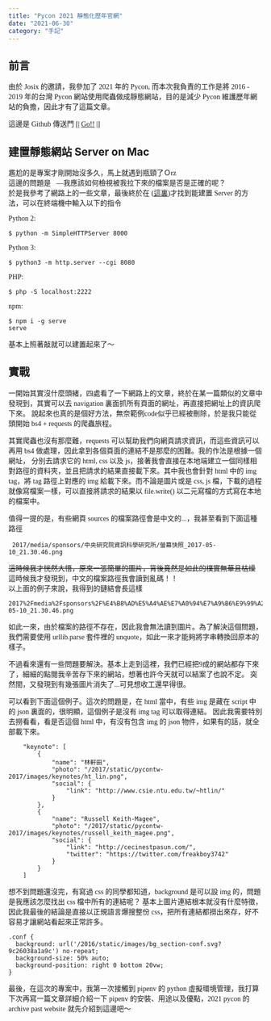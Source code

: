 ```yaml
---
title: "Pycon 2021 靜態化歷年官網"
date: "2021-06-30"
category: "手記"
---
```


<style>
img{
    height: 700px;
}
p{
    font-family: "Microsoft JhengHei";
}
</style>

## 前言

由於 Josix 的邀請，我參加了 2021 年的 Pycon, 而本次我負責的工作是將 2016 - 2019 年的台灣 Pycon 網站使用爬蟲做成靜態網站，目的是減少 Pycon 維護歷年網站的負擔，因此才有了這篇文章。

這邊是 Github 傳送門 [| [Go!!](https://github.com/MozixReality/PyconWeb) |]

## 建置靜態網站 Server on Mac

尷尬的是專案才剛開始沒多久，馬上就遇到瓶頸了Ｏrz<br>
這邊的問題是—我應該如何檢視被我拉下來的檔案是否是正確的呢？<br>
於是我參考了網路上的一些文章，最後終於在 ([這裏](https://rvm.io/))才找到能建置 Server 的方法，可以在終端機中輸入以下的指令

Python 2:
```
$ python -m SimpleHTTPServer 8000
```
Python 3:
```
$ python3 -m http.server --cgi 8080
```
PHP:
```
$ php -S localhost:2222
```
npm:
```
$ npm i -g serve
serve
```
基本上照著敲就可以建置起來了～

## 實戰

一開始其實沒什麼頭緒，四處看了一下網路上的文章，終於在某一篇類似的文章中發現到，其實可以去 navigation 裏面抓所有頁面的網址，再直接把網址上的資訊爬下來。
說起來也真的是個好方法，無奈範例code似乎已經被刪除，於是我只能從頭開始 bs4 + requests 的爬蟲旅程。<br>

其實爬蟲也沒有那麼難，requests 可以幫助我們向網頁請求資訊，而這些資訊可以再用 bs4 做處理，因此拿到各個頁面的連結不是那麼的困難。我的作法是根據一個網址，
分別去請求它的 html, css 以及 js，接著我會直接在本地端建立一個同樣相對路徑的資料夾，並且把請求的結果直接載下來。其中我也會針對 html 中的 img tag，將 tag 路徑上對應的 img 給載下來。而不論是圖片或是 css, js 檔，下載的過程就像寫檔案一樣，可以直接將請求的結果以 file.write() 以二元寫檔的方式寫在本地的檔案中。

值得一提的是，有些網頁 sources 的檔案路徑會是中文的...，我甚至看到下面這種路徑

```
 2017/media/sponsors/中央研究院資訊科學研究所/螢幕快照_2017-05-10_21.30.46.png
```
~~這時候我才恍然大悟，原來一張簡單的圖片，背後竟然是如此的樸實無華且枯燥~~<br>
這時候我才發現到，中文的檔案路徑我會讀到亂碼！！<br>
以上面的例子來說，我得到的鏈結會長這樣
```
2017%2Fmedia%2Fsponsors%2F%E4%B8%AD%E5%A4%AE%E7%A0%94%E7%A9%B6%E9%99%A2%E8%B3%87%E8%A8%8A%E7%A7%91%E5%AD%B8%E7%A0%94%E7%A9%B6%E6%89%80%2F%E8%9E%A2%E5%B9%95%E5%BF%AB%E7%85%A7_2017-05-10_21.30.46.png
```
如此一來，由於檔案的路徑不存在，因此我會無法讀到圖片。為了解決這個問題，我們需要使用 urllib.parse 套件裡的 unquote，如此一來才能夠將字串轉換回原本的樣子。

不過看來還有一些問題要解決。基本上走到這裡，我們已經把9成的網站都存下來了，細細的點閱我辛苦存下來的網站，想著也許今天就可以結案了也說不定。
突然間，又發現到有幾張圖片消失了...可見想收工還早得很。

可以看到下面這個例子。這次的問題是，在 html 當中，有些 img 是藏在 script 中的 json 裏面的，很明顯，這個例子是沒有 img tag 可以取得連結。
因此我需要特別去撈看看，看是否這個 html 中，有沒有包含 img 的 json 物件，如果有的話，就全部載下來。
```
    "keynote": [
		{
			"name": "林軒田",
			"photo": "/2017/static/pycontw-2017/images/keynotes/ht_lin.png",
			"social": {
				"link": "http://www.csie.ntu.edu.tw/~htlin/"
			}
        },
        {
            "name": "Russell Keith-Magee",
            "photo": "/2017/static/pycontw-2017/images/keynotes/russell_keith_magee.png",
            "social": {
                "link": "http://cecinestpasun.com/",
                "twitter": "https://twitter.com/freakboy3742"
            }
        }
    ]
```

想不到問題還沒完，有寫過 css 的同學都知道，background 是可以設 img 的，問題是我應該怎麼找出 css 檔中所有的連結呢？
基本上圖片連結根本就沒有什麼特徵，因此我最後的結論是直接以正規語言爆搜整份 css，把所有連結都撈出來存，好不容易才讓網站看起來正常許多。

```
.conf {
  background: url('/2016/static/images/bg_section-conf.svg?9c26038a1a9c') no-repeat;
  background-size: 50% auto;
  background-position: right 0 bottom 20vw; 
}
```

最後，在這次的專案中，我第一次接觸到 pipenv 的 python 虛擬環境管理，我打算下次再寫一篇文章詳細介紹一下 pipenv 的安裝、用途以及優點，2021 pycon 的 archive past website 就先介紹到這邊吧～